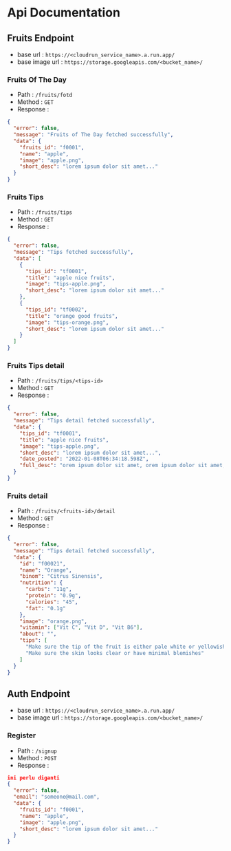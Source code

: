 # Api Documentation

## Fruits Endpoint

- base url : `https://<cloudrun_service_name>.a.run.app/`
- base image url : `https://storage.googleapis.com/<bucket_name>/`

### Fruits Of The Day

- Path : `/fruits/fotd`
- Method : `GET`
- Response :

```json
{
  "error": false,
  "message": "Fruits of The Day fetched successfully",
  "data": {
    "fruits_id": "f0001",
    "name": "apple",
    "image": "apple.png",
    "short_desc": "lorem ipsum dolor sit amet..."
  }
}
```

### Fruits Tips

- Path : `/fruits/tips`
- Method : `GET`
- Response :

```json
{
  "error": false,
  "message": "Tips fetched successfully",
  "data": [
    {
      "tips_id": "tf0001",
      "title": "apple nice fruits",
      "image": "tips-apple.png",
      "short_desc": "lorem ipsum dolor sit amet..."
    },
    {
      "tips_id": "tf0002",
      "title": "orange good fruits",
      "image": "tips-orange.png",
      "short_desc": "lorem ipsum dolor sit amet..."
    }
  ]
}
```

### Fruits Tips detail

- Path : `/fruits/tips/<tips-id>`
- Method : `GET`
- Response :

```json
{
  "error": false,
  "message": "Tips detail fetched successfully",
  "data": {
    "tips_id": "tf0001",
    "title": "apple nice fruits",
    "image": "tips-apple.png",
    "short_desc": "lorem ipsum dolor sit amet...",
    "date_posted": "2022-01-08T06:34:18.598Z",
    "full_desc": "orem ipsum dolor sit amet, orem ipsum dolor sit amet,orem ipsum dolor sit amet,orem ipsum dolor sit amet"
  }
}
```

### Fruits detail

- Path : `/fruits/<fruits-id>/detail`
- Method : `GET`
- Response :

```json
{
  "error": false,
  "message": "Tips detail fetched successfully",
  "data": {
    "id": "f00021",
    "name": "Orange",
    "binom": "Citrus Sinensis",
    "nutrition": {
      "carbs": "11g",
      "protein": "0.9g",
      "calories": "45",
      "fat": "0.1g"
    },
    "image": "orange.png",
    "vitamin": ["Vit C", "Vit D", "Vit B6"],
    "about": "",
    "tips": [
      "Make sure the tip of the fruit is either pale white or yellowish brown. Avoid oranges with dark-looking tip",
      "Make sure the skin looks clear or have minimal blemishes"
    ]
  }
}
```

## Auth Endpoint

- base url : `https://<cloudrun_service_name>.a.run.app/`
- base image url : `https://storage.googleapis.com/<bucket_name>/`

### Register

- Path : `/signup`
- Method : `POST`
- Response :

```json
ini perlu diganti
{
  "error": false,
  "email": "someone@mail.com",
  "data": {
    "fruits_id": "f0001",
    "name": "apple",
    "image": "apple.png",
    "short_desc": "lorem ipsum dolor sit amet..."
  }
}
```

